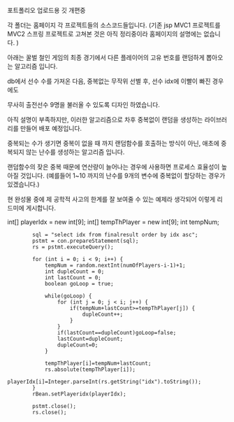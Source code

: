 포트폴리오 업로드용 깃 개편중

각 폴더는 홈페이지 각 프로젝트들의 소스코드들입니다.
(기존 jsp MVC1 프로젝트를 MVC2 스프링 프로젝트로 고쳐본 것은 아직 정리중이라 홈페이지의 설명에는 없습니다. )


아래는 꿀벌 철인 게임의 최종 경기에서 다른 플레이어의 고유 번호를 랜덤하게 뽑아오는 알고리즘 입니다.

db에서 선수 수를 가져온 다음, 중복없는 무작위 선별 후, 선수 idx에 이빨이 빠진 경우에도

무사히 출전선수 9명을 불러올 수 있도록 디자인 하였습니다.

아직 설명이 부족하지만, 이러한 알고리즘으로 차후 중복없이 랜덤을 생성하는 라이브러리를 만들어 배포 예정입니다.

중복되는 수가 생기면 중복이 없을 때 까지 랜덤함수를 호출하는 방식이 아닌, 애초에 중복되지 않는 난수를 생성하는 알고리즘 입니다.

랜덤함수의 잦은 중복 때문에 연산량이 늘어나는 경우에 사용하면 프로세스 효율성이 높아질 것입니다.
(예를들어 1~10 까지의 난수를 9개의 변수에 중복없이 할당하는 경우가 있겠습니다.)

현 완성물 중에 제 공학적 사고의 한계를 잘 보여줄 수 있는 예제라 생각되어 이렇게 리드미에 게시합니다.



<div>
            int[] playerIdx = new int[9];
            int[] tempThPlayer = new int[9];
            int tempNum;

            sql = "select idx from finalresult order by idx asc";
            pstmt = con.prepareStatement(sql);
            rs = pstmt.executeQuery();

            for (int i = 0; i < 9; i++) {
                tempNum = random.nextInt(numOfPlayers-i-1)+1;
                int dupleCount = 0;
                int lastCount = 0;
                boolean goLoop = true;
                
                while(goLoop) {
                    for (int j = 0; j < i; j++) {
                        if(tempNum+lastCount>=tempThPlayer[j]) {
                            dupleCount++;
                        }
                    }
                    if(lastCount==dupleCount)goLoop=false;
                    lastCount=dupleCount;
                    dupleCount=0;
                }
                
                tempThPlayer[i]=tempNum+lastCount;
                rs.absolute(tempThPlayer[i]);
                playerIdx[i]=Integer.parseInt(rs.getString("idx").toString());
            }
            rBean.setPlayeridx(playerIdx);

            pstmt.close();
            rs.close();
</div>

